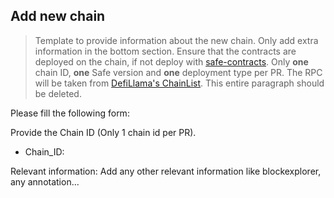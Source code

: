 ## Add new chain

> Template to provide information about the new chain. Only add extra information in the bottom section. Ensure that the contracts are deployed on the chain, if not deploy with [safe-contracts](https://github.com/safe-global/safe-contracts). Only **one** chain ID, **one** Safe version and **one** deployment type per PR. The RPC will be taken from [DefiLlama's ChainList](https://chainlist.org/). This entire paragraph should be deleted.

Please fill the following form:

Provide the Chain ID (Only 1 chain id per PR).
- Chain_ID: 

Relevant information:
Add any other relevant information like blockexplorer, any annotation...
